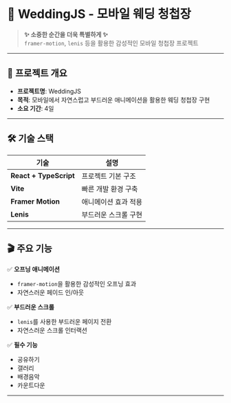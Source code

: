 # 💍 WeddingJS - 모바일 웨딩 청첩장

> **✨ 소중한 순간을 더욱 특별하게 ✨**  
> `framer-motion`, `lenis` 등을 활용한 감성적인 모바일 청첩장 프로젝트

---

## 📖 프로젝트 개요

-   **프로젝트명**: WeddingJS
-   **목적**: 모바일에서 자연스럽고 부드러운 애니메이션을 활용한 웨딩 청첩장 구현
-   **소요 기간**: 4일

---

## 🛠 기술 스택

| 기술                   | 설명                 |
| ---------------------- | -------------------- |
| **React + TypeScript** | 프로젝트 기본 구조   |
| **Vite**               | 빠른 개발 환경 구축  |
| **Framer Motion**      | 애니메이션 효과 적용 |
| **Lenis**              | 부드러운 스크롤 구현 |

---

## 🎬 주요 기능

✅ **오프닝 애니메이션**

-   `framer-motion`을 활용한 감성적인 오프닝 효과
-   자연스러운 페이드 인/아웃

✅ **부드러운 스크롤**

-   `lenis`를 사용한 부드러운 페이지 전환
-   자연스러운 스크롤 인터랙션

✅ **필수 기능**

-   공유하기
-   갤러리
-   배경음악
-   카운트다운

---
